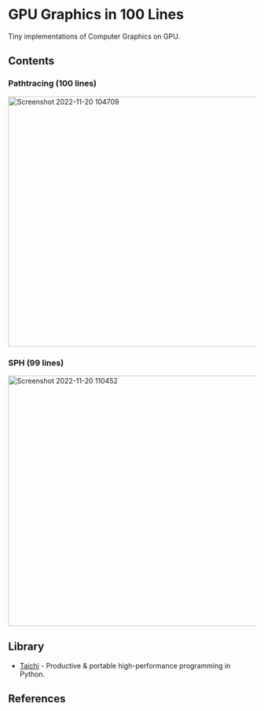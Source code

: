 # GPU Graphics in 100 Lines

Tiny implementations of Computer Graphics on GPU.

## Contents

### Pathtracing (100 lines)
<img width="508" alt="Screenshot 2022-11-20 104709" src="https://user-images.githubusercontent.com/30839669/202879206-871f86e3-4327-40a8-b006-e2f1e0544fd9.png">

### SPH (99 lines)
<img width="509" alt="Screenshot 2022-11-20 110452" src="https://user-images.githubusercontent.com/30839669/202879237-c0aec041-3445-4212-ab60-31e677231bde.png">


## Library

- [Taichi](https://github.com/taichi-dev/taichi) - Productive & portable high-performance programming in Python.

## References
